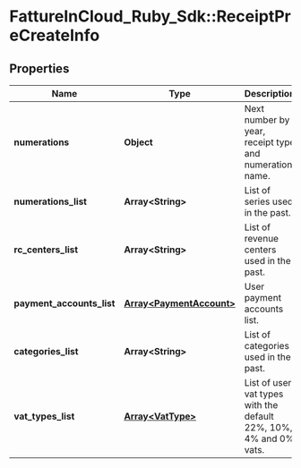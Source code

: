 # FattureInCloud_Ruby_Sdk::ReceiptPreCreateInfo

## Properties

| Name | Type | Description | Notes |
| ---- | ---- | ----------- | ----- |
| **numerations** | **Object** | Next number by year, receipt type and numeration name. |  |
| **numerations_list** | **Array&lt;String&gt;** | List of series used in the past. |  |
| **rc_centers_list** | **Array&lt;String&gt;** | List of revenue centers used in the past. |  |
| **payment_accounts_list** | [**Array&lt;PaymentAccount&gt;**](PaymentAccount.md) | User payment accounts list. |  |
| **categories_list** | **Array&lt;String&gt;** | List of categories used in the past. |  |
| **vat_types_list** | [**Array&lt;VatType&gt;**](VatType.md) | List of user vat types with the default 22%, 10%, 4% and 0% vats. |  |


